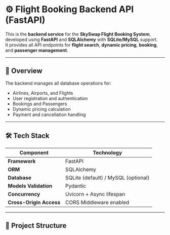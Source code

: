# ⚙️ Flight Booking Backend API (FastAPI)

This is the **backend service** for the **SkySwap Flight Booking System**, developed using **FastAPI** and **SQLAlchemy** with **SQLite/MySQL** support.  
It provides all API endpoints for **flight search**, **dynamic pricing**, **booking**, and **passenger management**.

---

## 🧩 Overview

The backend manages all database operations for:
- Airlines, Airports, and Flights  
- User registration and authentication  
- Bookings and Passengers  
- Dynamic pricing calculation  
- Payment and cancellation handling  

---

## 🛠️ Tech Stack

| Component | Technology |
|------------|-------------|
| **Framework** | FastAPI |
| **ORM** | SQLAlchemy |
| **Database** | SQLite (default) / MySQL (optional) |
| **Models Validation** | Pydantic |
| **Concurrency** | Uvicorn + Async lifespan |
| **Cross-Origin Access** | CORS Middleware enabled |

---

## 📂 Project Structure
